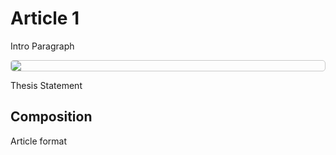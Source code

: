 # Article 1

Intro Paragraph

<img src="https://res.cloudinary.com/alchemist-cookbook/image/upload/w_200,f_auto/healing-items/pea protein.jpg" style="border-radius: 5px; border-width: 1px; border-color: #c9c9c9; border-style: solid; display: block; margin-left: auto; margin-right: auto;">

Thesis Statement

## Composition

Article format

[^1]: **Title:** [ ]( )<br>**Publication:** [ ]( )<br>**Date:** <br>**Study Type:** <br>**Author(s):** <br>**Institution(s):** <br>**Abstract:** <br>[IPFS Link](https://ipfs.io/ipfs/)